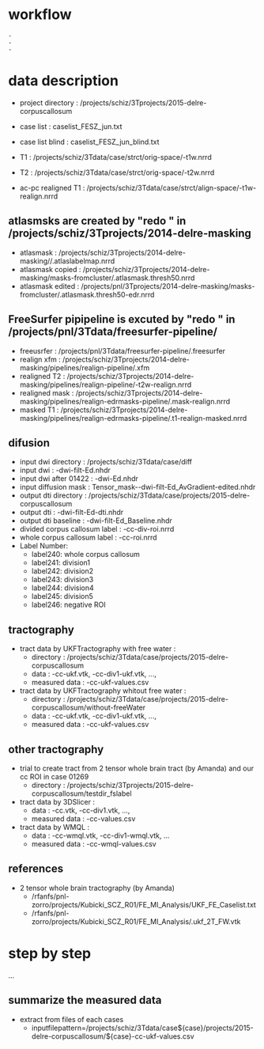 # workflow
    - 
    - 
    - 


# data description

- project directory : /projects/schiz/3Tprojects/2015-delre-corpuscallosum
- case list         : caselist_FESZ_jun.txt
- case list blind   : caselist_FESZ_jun_blind.txt 

- T1                 :  /projects/schiz/3Tdata/case<subjID>/strct/orig-space/<subjID>-t1w.nrrd
- T2                 :  /projects/schiz/3Tdata/case<subjID>/strct/orig-space/<subjID>-t2w.nrrd 
- ac-pc realigned T1 : /projects/schiz/3Tdata/case<subjID>/strct/align-space/<subjID>-t1w-realign.nrrd

## atlasmsks are created by "redo <sunjID>" in /projects/schiz/3Tprojects/2014-delre-masking

- atlasmask        : /projects/schiz/3Tprojects/2014-delre-masking/<subjID>/<subjID>.atlaslabelmap.nrrd
- atlasmask copied : /projects/schiz/3Tprojects/2014-delre-masking/masks-fromcluster/<subjID>.atlasmask.thresh50.nrrd
- atlasmask edited : /projects/pnl/3Tprojects/2014-delre-masking/masks-fromcluster/<subjID>.atlasmask.thresh50-edr.nrrd 

## FreeSurfer pipipeline is excuted by "redo <subjID>" in /projects/pnl/3Tdata/freesurfer-pipeline/

- freeusrfer     : /projects/pnl/3Tdata/freesurfer-pipeline/<subjID>.freesurfer
- realign xfm    : /projects/schiz/3Tprojects/2014-delre-masking/pipelines/realign-pipeline/<subjID>.xfm
- realigned T2   : /projects/schiz/3Tprojects/2014-delre-masking/pipelines/realign-pipeline/<subjID>-t2w-realign.nrrd
- realigned mask : /projects/schiz/3Tprojects/2014-delre-masking/pipelines/realign-edrmasks-pipeline/<subjID>.mask-realign.nrrd
- masked T1      : /projects/schiz/3Tprojects/2014-delre-masking/pipelines/realign-edrmasks-pipeline/<subjID>.t1-realign-masked.nrrd

## difusion

- input dwi directory           : /projects/schiz/3Tdata/case<subjID>/diff
- input dwi                     : <subjID>-dwi-filt-Ed.nhdr
- input dwi after 01422         : <subjID>-dwi-Ed.nhdr
- input diffusion mask          : Tensor_mask-<subjID>-dwi-filt-Ed_AvGradient-edited.nhdr
- output dti directory          : /projects/schiz/3Tdata/case<subjID>/projects/2015-delre-corpuscallosum
- output dti                    : <subjID>-dwi-filt-Ed-dti.nhdr
- output dti baseline           : <subjID>-dwi-filt-Ed_Baseline.nhdr
- divided corpus callosum label : <subjID>-cc-div-roi.nrrd
- whole corpus callosum label   : <subjID>-cc-roi.nrrd 
- Label Number: 
    - label240: whole corpus callosum
    - label241: division1
    - label242: division2
    - label243: division3
    - label244: division4
    - label245: division5
    - label246: negative ROI

## tractography

- tract data by UKFTractography with free water :
    - directory     : /projects/schiz/3Tdata/case<subjID>/projects/2015-delre-corpuscallosum
    - data          : <subjID>-cc-ukf.vtk, <subjID>-cc-div1-ukf.vtk, ..., 
    - measured data : <subjID>-cc-ukf-values.csv
- tract data by UKFTractography whitout free water :
    - directory     : /projects/schiz/3Tdata/case<subjID>/projects/2015-delre-corpuscallosum/without-freeWater
    - data          : <subjID>-cc-ukf.vtk, <subjID>-cc-div1-ukf.vtk, ..., 
    - measured data : <subjID>-cc-ukf-values.csv

## other tractography

- trial to create tract from 2 tensor whole brain tract (by Amanda) and our cc ROI in case 01269
    - directory     : /projects/schiz/3Tprojects/2015-delre-corpuscallosum/testdir_fslabel
- tract data by 3DSlicer  : 
    - data          : <subjID>-cc.vtk, <subjID>-cc-div1.vtk, ..., 
    - measured data : <subjID>-cc-values.csv
- tract data by WMQL      : 
    - data          : <subjID>-cc-wmql.vtk, <subjID>-cc-div1-wmql.vtk, ...
    - measured data : <subjID>-cc-wmql-values.csv

## references

- 2 tensor whole brain tractography (by Amanda)
    - /rfanfs/pnl-zorro/projects/Kubicki_SCZ_R01/FE_MI_Analysis/UKF_FE_Caselist.txt
    - /rfanfs/pnl-zorro/projects/Kubicki_SCZ_R01/FE_MI_Analysis/<subjID>.ukf_2T_FW.vtk


# step by step 

...

## summarize the measured data

* extract from files of each cases 
    * inputfilepattern=/projects/schiz/3Tdata/case\${case}/projects/2015-delre-corpuscallosum/\${case}-cc-ukf-values.csv










